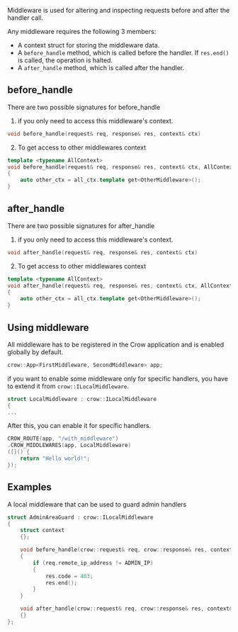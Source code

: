 Middleware is used for altering and inspecting requests before and after the handler call.

Any middleware requires the following 3 members:

* A context struct for storing the middleware data.
* A `before_handle` method, which is called before the handler. If `res.end()` is called, the operation is halted.
* A `after_handle` method, which is called after the handler.

## before_handle
There are two possible signatures for before_handle

1. if you only need to access this middleware's context.

```cpp
void before_handle(request& req, response& res, context& ctx)
```

2. To get access to other middlewares context
``` cpp
template <typename AllContext>
void before_handle(request& req, response& res, context& ctx, AllContext& all_ctx) 
{
    auto other_ctx = all_ctx.template get<OtherMiddleware>();
}
```


## after_handle
There are two possible signatures for after_handle

1. if you only need to access this middleware's context.

```cpp
void after_handle(request& req, response& res, context& ctx)
```

2. To get access to other middlewares context
``` cpp
template <typename AllContext>
void after_handle(request& req, response& res, context& ctx, AllContext& all_ctx) 
{
    auto other_ctx = all_ctx.template get<OtherMiddleware>();
}
```

## Using middleware

All middleware has to be registered in the Crow application and is enabled globally by default.

```cpp
crow::App<FirstMiddleware, SecondMiddleware> app;
```

if you want to enable some middleware only for specific handlers, you have to extend it from `crow::ILocalMiddleware`.

```cpp
struct LocalMiddleware : crow::ILocalMiddleware 
{
... 
```

After this, you can enable it for specific handlers.

```cpp
CROW_ROUTE(app, "/with_middleware")
.CROW_MIDDLEWARES(app, LocalMiddleware)
([]() {
    return "Hello world!";
});
```

## Examples

A local middleware that can be used to guard admin handlers

```cpp
struct AdminAreaGuard : crow::ILocalMiddleware
{
    struct context
    {};

    void before_handle(crow::request& req, crow::response& res, context& ctx)
    {
        if (req.remote_ip_address != ADMIN_IP) 
        {
            res.code = 403;
            res.end();
        }
    }

    void after_handle(crow::request& req, crow::response& res, context& ctx)
    {} 
};
```